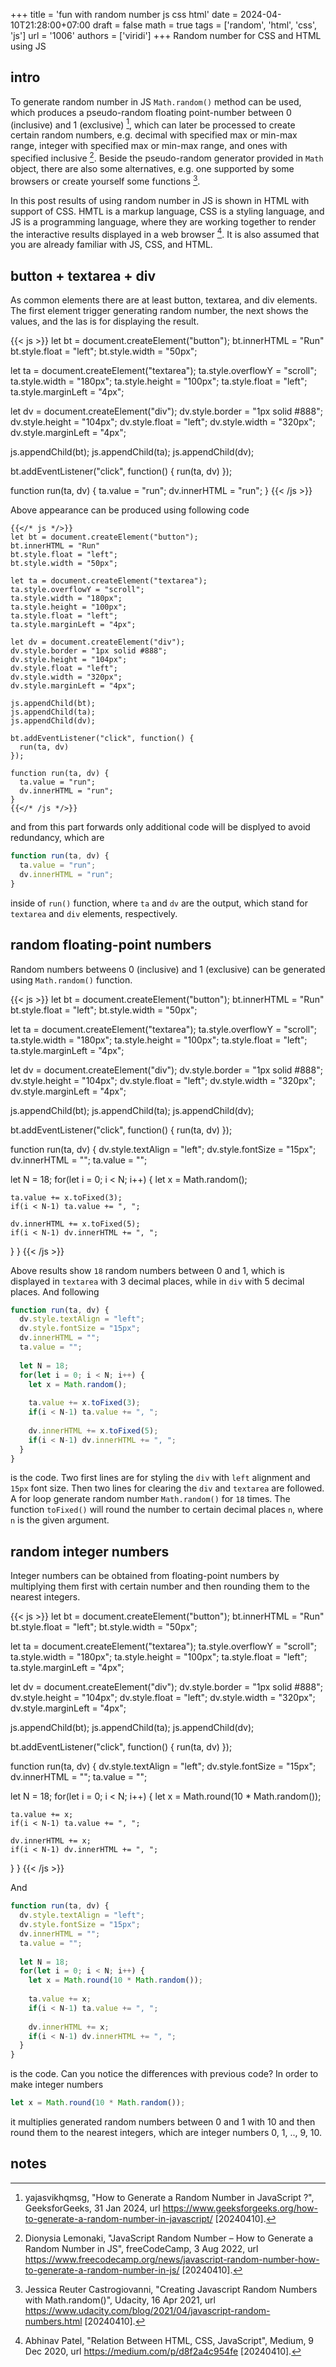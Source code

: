 +++
title = 'fun with random number js css html'
date = 2024-04-10T21:28:00+07:00
draft = false
math = true
tags = ['random', 'html', 'css', 'js']
url = '1006'
authors = ['viridi']
+++
Random number for CSS and HTML using JS <!--more-->


## intro
To generate random number in JS `Math.random()` method can be used, which produces a pseudo-random floating point-number between 0 (inclusive) and 1 (exclusive) [^yajasvikhqmsg_2024], which can later be processed to create certain random numbers, e.g. decimal with specified max or min-max range, integer with specified max or min-max range, and ones with specified inclusive [^lemonaki_2022]. Beside the pseudo-random generator provided in `Math` object, there are also some alternatives, e.g. one supported by some browsers or create yourself some functions [^castrogiovanni_2021].

In this post results of using random number in JS is shown in HTML with support of CSS. HMTL is a markup language, CSS is a styling language, and JS is a programming language, where they are working together to render the interactive results displayed in a web browser [^patel_2020]. It is also assumed that you are already familiar with JS, CSS, and HTML.


## button + textarea + div
As common elements there are at least button, textarea, and div elements. The first element trigger generating random number, the next shows the values, and the las is for displaying the result. 


{{< js >}}
let bt = document.createElement("button");
bt.innerHTML = "Run"
bt.style.float = "left";
bt.style.width = "50px";

let ta = document.createElement("textarea");
ta.style.overflowY = "scroll";
ta.style.width = "180px";
ta.style.height = "100px";
ta.style.float = "left";
ta.style.marginLeft = "4px";

let dv = document.createElement("div");
dv.style.border = "1px solid #888";
dv.style.height = "104px";
dv.style.float = "left";
dv.style.width = "320px";
dv.style.marginLeft = "4px";

js.appendChild(bt);
js.appendChild(ta);
js.appendChild(dv);

bt.addEventListener("click", function() {
  run(ta, dv)
});

function run(ta, dv) {
  ta.value = "run";
  dv.innerHTML = "run";
}
{{< /js >}}

Above appearance can be produced using following code

```
{{</* js */>}}
let bt = document.createElement("button");
bt.innerHTML = "Run"
bt.style.float = "left";
bt.style.width = "50px";

let ta = document.createElement("textarea");
ta.style.overflowY = "scroll";
ta.style.width = "180px";
ta.style.height = "100px";
ta.style.float = "left";
ta.style.marginLeft = "4px";

let dv = document.createElement("div");
dv.style.border = "1px solid #888";
dv.style.height = "104px";
dv.style.float = "left";
dv.style.width = "320px";
dv.style.marginLeft = "4px";

js.appendChild(bt);
js.appendChild(ta);
js.appendChild(dv);

bt.addEventListener("click", function() {
  run(ta, dv)
});

function run(ta, dv) {
  ta.value = "run";
  dv.innerHTML = "run";
}
{{</* /js */>}}
```

and from this part forwards only additional code will be displyed to avoid redundancy, which are

```js
function run(ta, dv) {
  ta.value = "run";
  dv.innerHTML = "run";
}
```

inside of `run()` function, where `ta` and `dv` are the output, which stand for `textarea` and `div` elements, respectively.


## random floating-point numbers
Random numbers betweens 0 (inclusive) and 1 (exclusive) can be generated using `Math.random()` function.

{{< js >}}
let bt = document.createElement("button");
bt.innerHTML = "Run"
bt.style.float = "left";
bt.style.width = "50px";

let ta = document.createElement("textarea");
ta.style.overflowY = "scroll";
ta.style.width = "180px";
ta.style.height = "100px";
ta.style.float = "left";
ta.style.marginLeft = "4px";

let dv = document.createElement("div");
dv.style.border = "1px solid #888";
dv.style.height = "104px";
dv.style.float = "left";
dv.style.width = "320px";
dv.style.marginLeft = "4px";

js.appendChild(bt);
js.appendChild(ta);
js.appendChild(dv);

bt.addEventListener("click", function() {
  run(ta, dv)
});

function run(ta, dv) {
  dv.style.textAlign = "left";
  dv.style.fontSize = "15px";
  dv.innerHTML = "";
  ta.value = "";
  
  let N = 18;
  for(let i = 0; i < N; i++) {
    let x = Math.random();
    
    ta.value += x.toFixed(3);
    if(i < N-1) ta.value += ", ";
    
    dv.innerHTML += x.toFixed(5); 
    if(i < N-1) dv.innerHTML += ", ";
  }
}
{{< /js >}}

Above results show `18` random numbers between 0 and 1, which is displayed in `textarea` with 3 decimal places, while in `div` with 5 decimal places. And following

```js
function run(ta, dv) {
  dv.style.textAlign = "left";
  dv.style.fontSize = "15px";
  dv.innerHTML = "";
  ta.value = "";
  
  let N = 18;
  for(let i = 0; i < N; i++) {
    let x = Math.random();
    
    ta.value += x.toFixed(3);
    if(i < N-1) ta.value += ", ";
    
    dv.innerHTML += x.toFixed(5); 
    if(i < N-1) dv.innerHTML += ", ";
  }
}
```

is the code. Two first lines are for styling the `div` with `left` alignment and `15px` font size. Then two lines for clearing the `div` and `textarea` are followed. A for loop generate random number `Math.random()` for `18` times. The function `toFixed()` will round the number to certain decimal places `n`, where `n` is the given argument.


## random integer numbers
Integer numbers can be obtained from floating-point numbers by multiplying them first with certain number and then rounding them to the nearest integers.

{{< js >}}
let bt = document.createElement("button");
bt.innerHTML = "Run"
bt.style.float = "left";
bt.style.width = "50px";

let ta = document.createElement("textarea");
ta.style.overflowY = "scroll";
ta.style.width = "180px";
ta.style.height = "100px";
ta.style.float = "left";
ta.style.marginLeft = "4px";

let dv = document.createElement("div");
dv.style.border = "1px solid #888";
dv.style.height = "104px";
dv.style.float = "left";
dv.style.width = "320px";
dv.style.marginLeft = "4px";

js.appendChild(bt);
js.appendChild(ta);
js.appendChild(dv);

bt.addEventListener("click", function() {
  run(ta, dv)
});

function run(ta, dv) {
  dv.style.textAlign = "left";
  dv.style.fontSize = "15px";
  dv.innerHTML = "";
  ta.value = "";
  
  let N = 18;
  for(let i = 0; i < N; i++) {
    let x = Math.round(10 * Math.random());
    
    ta.value += x;
    if(i < N-1) ta.value += ", ";
    
    dv.innerHTML += x; 
    if(i < N-1) dv.innerHTML += ", ";
  }
}
{{< /js >}}

And

```js
function run(ta, dv) {
  dv.style.textAlign = "left";
  dv.style.fontSize = "15px";
  dv.innerHTML = "";
  ta.value = "";
  
  let N = 18;
  for(let i = 0; i < N; i++) {
    let x = Math.round(10 * Math.random());
    
    ta.value += x;
    if(i < N-1) ta.value += ", ";
    
    dv.innerHTML += x; 
    if(i < N-1) dv.innerHTML += ", ";
  }
}
```

is the code. Can you notice the differences with previous code? In order to make integer numbers

```js
let x = Math.round(10 * Math.random());
```

it multiplies generated random numbers between 0 and 1 with 10 and then round them to the nearest integers, which are integer numbers 0, 1, .., 9, 10.


## notes
[^castrogiovanni_2021]: Jessica Reuter Castrogiovanni, "Creating Javascript Random Numbers with Math.random()", Udacity, 16 Apr 2021, url https://www.udacity.com/blog/2021/04/javascript-random-numbers.html [20240410].
[^lemonaki_2022]: Dionysia Lemonaki, "JavaScript Random Number – How to Generate a Random Number in JS", freeCodeCamp, 3 Aug 2022, url https://www.freecodecamp.org/news/javascript-random-number-how-to-generate-a-random-number-in-js/ [20240410].
[^patel_2020]: Abhinav Patel, "Relation Between HTML, CSS, JavaScript", Medium, 9 Dec 2020, url https://medium.com/p/d8f2a4c954fe [20240410].
[^yajasvikhqmsg_2024]: yajasvikhqmsg, "How to Generate a Random Number in JavaScript ?", GeeksforGeeks, 31 Jan 2024, url https://www.geeksforgeeks.org/how-to-generate-a-random-number-in-javascript/ [20240410].
